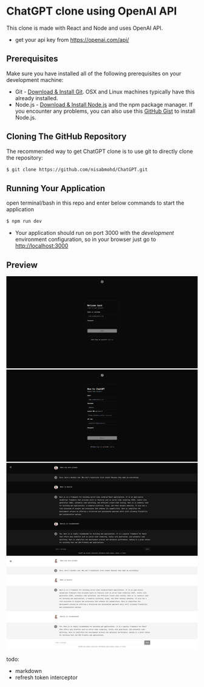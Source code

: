 # ChatGPT clone using OpenAI API

This clone is made with React and Node and uses OpenAI API.

- get your api key from https://openai.com/api/

## Prerequisites

Make sure you have installed all of the following prerequisites on your development machine:

- Git - [Download & Install Git](https://git-scm.com/downloads). OSX and Linux machines typically have this already installed.
- Node.js - [Download & Install Node.js](https://nodejs.org/en/download/) and the npm package manager. If you encounter any problems, you can also use this [GitHub Gist](https://gist.github.com/isaacs/579814) to install Node.js.

## Cloning The GitHub Repository

The recommended way to get ChatGPT clone is to use git to directly clone the repository:

```bash
$ git clone https://github.com/nisabmohd/ChatGPT.git
```

## Running Your Application

open terminal/bash in this repo and enter below commands to start the application

```bash
$ npm run dev
```

- Your application should run on port 3000 with the _development_ environment configuration, so in your browser just go to [http://localhost:3000](http://localhost:3000)

## Preview

<img src="./images/login.png" />
<img src="./images/signup.png" />
<img src="./images/chat.png" />
<img src="./images/chat-light.png" />

todo:

- markdown
- refresh token interceptor
